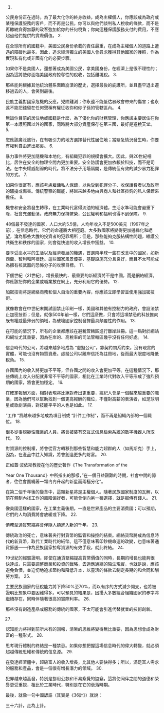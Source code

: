 1.

公民身份正在過時。為了最大化你的終身收益，成為主權個人，你應該成為政府或某種保護服務的客戶，而不再是公民。你可以與他們談判私人稅收的條款，而不是再繳納貪得無厭的政客強加給你的任何稅負；你向這種保護服務支付的費用，不應超過他們提供的實際價值。
2.

在全球所有的國籍中，美國公民身份承載的責任最重，在成為主權個人的道路上遭遇的障礙也最多。因此，追求經濟獨立的美國人會尋求獲得其他國家的護照，作為實現私有化或非國有化的必要步驟。

如果你不是美國人，還想著成為美國公民，拿美國身份，在經濟上是很不理性的；因為這將使你面臨美國政府掠奪性的稅收，包括離境稅。
3.

那些能夠根據其他統治體系面臨崩潰的歷史，選擇最後的庇護所，並且盡早退出遷移過去的人，會笑到最後。

民族主義對國家危機的反應，兇險難測；你永遠不能低估暴政會帶來的傷害；也永遠不能把錢留在任何聲稱有權征收你和你子孫的管轄區內。
4.

無論你目前的居住地或國籍是什麽，為了優化你的財務管理，你應該主要居住在你第一本護照國以外的國家，同時將大部分資產保存在第三國，最好是避稅天堂。
5.

您應該廣泛旅行，在有吸引力的地方選擇替代性居住地；當緊急情況發生時，你要有權利自由進出那裏。
6.

暴力事件將更加隨機和本地化，有組織犯罪的規模會擴大。因此，與20世紀相比，居住在安全的物理空間內更加重要。安全防護會更加依賴於科技，而不是司法。在中央權威削弱的時代，將不法分子用墻隔開，是傳統但有效的減少暴力犯罪的方式。
7.

如果你很富有，應該考慮雇傭私人保鏢，以免受到犯罪分子、收保護費者以及政府的騷擾或傷害。傳統警察的職能，將越來越多地由與商人和社區掛鉤的私人保鏢來擔任。
8.

機會和安全將發生轉移，在工業時代富得流油的經濟體，生活水準可能會嚴重下降，社會充滿動蕩，政府無力保持繁榮，公民權利和福利也得不到保障。
9.

48個最不發達的國家，人口大約5.5億，人均年收入不足500美元（1997年之前），在信息時代，它們的命運將大相徑庭。大多數國家將變得更加邊緣化和絕望，淪為那些大膽的投資者的犯罪場所；但是，那些能夠克服結構性問題，維護公共衛生和秩序的國家，則會從快速的收入增長中獲益。
10.

要享受高水平的生活以及經濟發展的機遇，首選南半球一些在改革中的國家，如新西蘭、智利和阿根廷。這些國家風景優美，基礎設施充分且良好，而且不太可能成為擁有核武器的恐怖分子的攻擊目標。
11.

下個世紀（21世紀），增長最快的、最重要的新經濟將不是中國，而是網絡經濟。你應該把你的企業或職業放在網上，充分利用它的優勢。
12.

加密技術將是網絡商務和個人自治的重要內容，你應該立即學習並使用強加密技術。

就像教會在中世紀末期試圖禁止印刷一樣，美國和其他有控制力的政府，會設法禁止加密技術；但是，就像500年前一樣，它們這麽做，只會將這項禁忌的科技推向既有權威最薄弱的領域，為破壞國家控制發揮最具顛覆性的作用。
13.

在可能的情況下，所有的企業都應該在避稅管轄區進行離岸註冊。這一點對於網站和網址尤其重要，因為在岸的、高稅率的司法管轄區幾乎沒有任何好處。
14.

信息時代的公司，將越來越多地成為 “虛擬公司”，靠契約關系約束，沒有現實的實體，可能也沒有物質資產。虛擬公司以離岸信托為註冊地，從而最大限度地降低稅負。
15.

各國國內的收入將更加不平等，但各國之間的收入會更加平等。在這種情況下，那些傳統上收入分配就非常不平等的國家，相比在工業時代對收入平等形成了強烈預期的國家，將會更加穩定。
16.

在確定報酬方面，相對表現將比絕對產出更重要，經紀人會是一個越來越重要的職業，因為他們可以幫助找到一個更高報酬的職位，不僅對高薪的表演者，如足球明星或歌劇演員，對技能平平的人也是如此。
17.

“工作 “將越來越多地成為項目制或 “計件工作制”，而不再是組織內部的一個職位。
18.

很多從事規範性職業的人員，將會被裝有交互式信息檢索系統的數字機器人所取代。
19.

對資源的控制權，將會從官方轉移到那些智慧和能力超群的人（如馬斯克）手上，因為，在產品中註入知識，將會創造更多的財富。
20.

正如蓋·波依斯教授在他的歷史著作《The Transformation of the

Year One Thousand》中所指出的那樣，”在一個日益艱難的時期，社會中間的弱者，往往會圍繞著一顆冉冉升起的新星而兩極分化”。

在第二個千年後的變革中，這顆新星將是主權個人。隨著民族國家制度的瓦解，以前在體制內找工作的風險偏好者，可能會倒向另一種選擇，就是服侍有錢人。
21.

像美國這樣的國家，在工業主義後期，一直是世界產品的主要消費國；可以預期，它們的人均消費將會放緩或下降。
22.

債務型通貨緊縮將會伴隨人類進入新的千年。
23.

傳統政治的死亡，意味著央行對貨幣的監管和操控的結束。網絡貨幣將成為信息時代的新貨幣，取代工業時代的紙幣。這不僅意味著印鈔機命運的改變，也意味著通貨膨脹——作為民族國家掠奪資源的有效手段，就此終結。
24.

19世紀的經驗證明，即使在通貨緊縮提高貨幣價值的同時，長期的增長也能夠很快達成，只需要調整商業和投資的戰略，去適應通縮的陌生現實，也就是說，應該避免負債，並迫切地追求節約和降低升本，以靈活的條款去制定長期的和合同和酬勞方案。
25.

主要民族國家的征稅能力將下降50%至70%，而以有序的方式減少開支，也將被證明比想象中要困難得多。可以預見的結果是，困擾大多數經合組織國家的赤字將繼續存在，同時伴隨著很高的實際利率。
26.

那些沒有創造產品或服務的傳統的國家，不太可能會引進代替就業的技術創新。
 
27.

認知能力將得到前所未有的回報，清晰的思維將變得無比重要，因為思想會成為財富的一種形式。
28.

思考現行體制的終結是一種禁忌。如果你想把握這場信息時代的偉大轉變，就必須超越傳統思維和傳統的信息源。
29.

在發達經濟體中，超級富人的收入增長，比其他人要快得多；所以，滿足富人需求的服務和產品，會是一個很有增長潛力的領域。
30.

犯罪越來越高發，特別是挪用公款和不易察覺的盜竊，這將使同伴之間的道德和榮譽更受重視，相比於工業時代，特別是在它的衰落時期。

最後，就像一句中國諺語（其實是《36計》）就說：

三十六計，走為上計。
